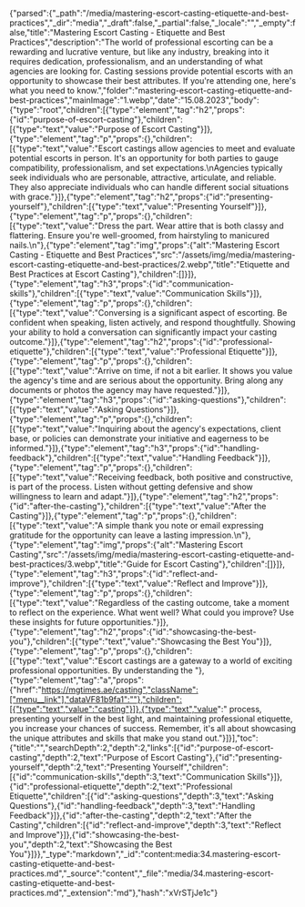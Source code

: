 {"parsed":{"_path":"/media/mastering-escort-casting-etiquette-and-best-practices","_dir":"media","_draft":false,"_partial":false,"_locale":"","_empty":false,"title":"Mastering Escort Casting - Etiquette and Best Practices","description":"The world of professional escorting can be a rewarding and lucrative venture, but like any industry, breaking into it requires dedication, professionalism, and an understanding of what agencies are looking for. Casting sessions provide potential escorts with an opportunity to showcase their best attributes. If you're attending one, here's what you need to know.","folder":"mastering-escort-casting-etiquette-and-best-practices","mainImage":"1.webp","date":"15.08.2023","body":{"type":"root","children":[{"type":"element","tag":"h2","props":{"id":"purpose-of-escort-casting"},"children":[{"type":"text","value":"Purpose of Escort Casting"}]},{"type":"element","tag":"p","props":{},"children":[{"type":"text","value":"Escort castings allow agencies to meet and evaluate potential escorts in person. It's an opportunity for both parties to gauge compatibility, professionalism, and set expectations.\nAgencies typically seek individuals who are personable, attractive, articulate, and reliable. They also appreciate individuals who can handle different social situations with grace."}]},{"type":"element","tag":"h2","props":{"id":"presenting-yourself"},"children":[{"type":"text","value":"Presenting Yourself"}]},{"type":"element","tag":"p","props":{},"children":[{"type":"text","value":"Dress the part. Wear attire that is both classy and flattering. Ensure you're well-groomed, from hairstyling to manicured nails.\n"},{"type":"element","tag":"img","props":{"alt":"Mastering Escort Casting - Etiquette and Best Practices","src":"/assets/img/media/mastering-escort-casting-etiquette-and-best-practices/2.webp","title":"Etiquette and Best Practices at Escort Casting"},"children":[]}]},{"type":"element","tag":"h3","props":{"id":"communication-skills"},"children":[{"type":"text","value":"Communication Skills"}]},{"type":"element","tag":"p","props":{},"children":[{"type":"text","value":"Conversing is a significant aspect of escorting. Be confident when speaking, listen actively, and respond thoughtfully. Showing your ability to hold a conversation can significantly impact your casting outcome."}]},{"type":"element","tag":"h2","props":{"id":"professional-etiquette"},"children":[{"type":"text","value":"Professional Etiquette"}]},{"type":"element","tag":"p","props":{},"children":[{"type":"text","value":"Arrive on time, if not a bit earlier. It shows you value the agency's time and are serious about the opportunity. Bring along any documents or photos the agency may have requested."}]},{"type":"element","tag":"h3","props":{"id":"asking-questions"},"children":[{"type":"text","value":"Asking Questions"}]},{"type":"element","tag":"p","props":{},"children":[{"type":"text","value":"Inquiring about the agency's expectations, client base, or policies can demonstrate your initiative and eagerness to be informed."}]},{"type":"element","tag":"h3","props":{"id":"handling-feedback"},"children":[{"type":"text","value":"Handling Feedback"}]},{"type":"element","tag":"p","props":{},"children":[{"type":"text","value":"Receiving feedback, both positive and constructive, is part of the process. Listen without getting defensive and show willingness to learn and adapt."}]},{"type":"element","tag":"h2","props":{"id":"after-the-casting"},"children":[{"type":"text","value":"After the Casting"}]},{"type":"element","tag":"p","props":{},"children":[{"type":"text","value":"A simple thank you note or email expressing gratitude for the opportunity can leave a lasting impression.\n"},{"type":"element","tag":"img","props":{"alt":"Mastering Escort Casting","src":"/assets/img/media/mastering-escort-casting-etiquette-and-best-practices/3.webp","title":"Guide for Escort Casting"},"children":[]}]},{"type":"element","tag":"h3","props":{"id":"reflect-and-improve"},"children":[{"type":"text","value":"Reflect and Improve"}]},{"type":"element","tag":"p","props":{},"children":[{"type":"text","value":"Regardless of the casting outcome, take a moment to reflect on the experience. What went well? What could you improve? Use these insights for future opportunities."}]},{"type":"element","tag":"h2","props":{"id":"showcasing-the-best-you"},"children":[{"type":"text","value":"Showcasing the Best You"}]},{"type":"element","tag":"p","props":{},"children":[{"type":"text","value":"Escort castings are a gateway to a world of exciting professional opportunities. By understanding the "},{"type":"element","tag":"a","props":{"href":"https://mgtimes.ae/casting","className":["menu__link"],"dataVF81b9fa1":""},"children":[{"type":"text","value":"casting"}]},{"type":"text","value":" process, presenting yourself in the best light, and maintaining professional etiquette, you increase your chances of success. Remember, it's all about showcasing the unique attributes and skills that make you stand out."}]}],"toc":{"title":"","searchDepth":2,"depth":2,"links":[{"id":"purpose-of-escort-casting","depth":2,"text":"Purpose of Escort Casting"},{"id":"presenting-yourself","depth":2,"text":"Presenting Yourself","children":[{"id":"communication-skills","depth":3,"text":"Communication Skills"}]},{"id":"professional-etiquette","depth":2,"text":"Professional Etiquette","children":[{"id":"asking-questions","depth":3,"text":"Asking Questions"},{"id":"handling-feedback","depth":3,"text":"Handling Feedback"}]},{"id":"after-the-casting","depth":2,"text":"After the Casting","children":[{"id":"reflect-and-improve","depth":3,"text":"Reflect and Improve"}]},{"id":"showcasing-the-best-you","depth":2,"text":"Showcasing the Best You"}]}},"_type":"markdown","_id":"content:media:34.mastering-escort-casting-etiquette-and-best-practices.md","_source":"content","_file":"media/34.mastering-escort-casting-etiquette-and-best-practices.md","_extension":"md"},"hash":"xVrSTjJe1c"}